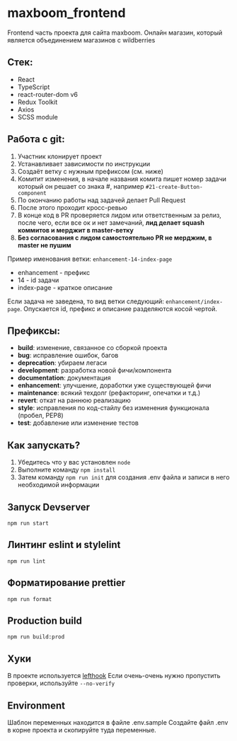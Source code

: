 # maxboom_frontend

Frontend часть проекта для сайта maxboom. Онлайн магазин, который является объединением магазинов с wildberries

## Стек:

- React
- TypeScript
- react-router-dom v6
- Redux Toolkit
- Axios
- SCSS module

## Работа с git:

1. Участник клонирует проект
2. Устанавливает зависимости по инструкции
3. Создаёт ветку с нужным префиксом (см. ниже)
4. Комитит изменения, в начале названия комита пишет номер задачи который он
   решает со знака #, например `#21-create-Button-component`
5. По окончанию работы над задачей делает Pull Request
6. После этого проходит кросс-ревью
7. В конце код в PR проверяется лидом или ответственным за релиз, после чего,
   если все ок и нет замечаний, **лид делает
   squash коммитов и мерджит в master-ветку**
8. **Без согласования с лидом самостоятельно PR не мерджим, в master не пушим**

Пример именования ветки: `enhancement-14-index-page`

- enhancement - префикс
- 14 - id задачи
- index-page - краткое описание

Если задача не заведена, то вид ветки следующий: `enhancement/index-page`.
Опускается id, префикс и описание разделяются косой чертой.

## Префиксы:

- **build**: изменение, связанное со сборкой проекта
- **bug**: исправление ошибок, багов
- **deprecation**: убираем легаси
- **development**: разработка новой фичи/компонента
- **documentation**: документация
- **enhancement**: улучшение, доработки уже существующей фичи
- **maintenance**: всякий техдолг (рефакторинг, опечатки и т.д.)
- **revert**: откат на раннюю реализацию
- **style**: исправления по код-стайлу без изменения функционала (пробел, PEP8)
- **test**: добавление или изменение тестов

## Как запускать?

1. Убедитесь что у вас установлен `node`
2. Выполните команду `npm install`
3. Затем команду `npm run init` для создания .env файла и записи в него необходимой информации

## Запуск Devserver

`npm run start`

## Линтинг eslint и stylelint

`npm run lint`

## Форматирование prettier

`npm run format`

## Production build

`npm run build:prod`


## Хуки

В проекте используется [lefthook](https://github.com/evilmartians/lefthook)
Если очень-очень нужно пропустить проверки, используйте `--no-verify`

## Environment

Шаблон переменных находится в файле .env.sample
Создайте файл .env в корне проекта и скопируйте туда переменные.
